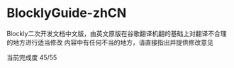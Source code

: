 # BlocklyGuide-zhCN
Blockly二次开发文档中文版，由英文原版在谷歌翻译机翻的基础上对翻译不合理的地方进行适当修改
内容中有任何不当的地方，请直接指出并提供修改意见

当前完成度 45/55
